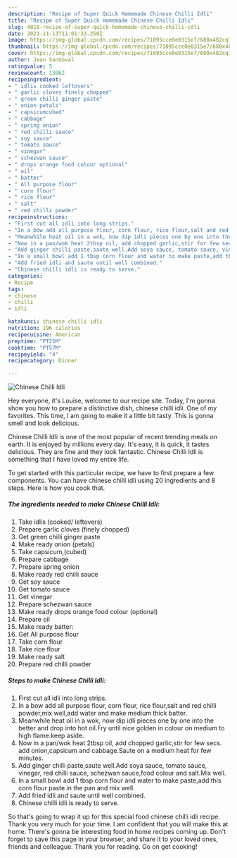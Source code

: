 ```yaml
---
description: "Recipe of Super Quick Homemade Chinese Chilli Idli"
title: "Recipe of Super Quick Homemade Chinese Chilli Idli"
slug: 4018-recipe-of-super-quick-homemade-chinese-chilli-idli
date: 2021-11-13T11:01:33.250Z
image: https://img-global.cpcdn.com/recipes/71095cce0e0315e7/680x482cq70/chinese-chilli-idli-recipe-main-photo.jpg
thumbnail: https://img-global.cpcdn.com/recipes/71095cce0e0315e7/680x482cq70/chinese-chilli-idli-recipe-main-photo.jpg
cover: https://img-global.cpcdn.com/recipes/71095cce0e0315e7/680x482cq70/chinese-chilli-idli-recipe-main-photo.jpg
author: Jean Sandoval
ratingvalue: 5
reviewcount: 13062
recipeingredient:
- " idlis cooked leftovers"
- " garlic cloves finely chopped"
- " green chilli ginger paste"
- " onion petals"
- " capsicumcubed"
- " cabbage"
- " spring onion"
- " red chilli sauce"
- " soy sauce"
- " tomato sauce"
- " vinegar"
- " schezwan sauce"
- " drops orange food colour optional"
- " oil"
- " batter"
- " All purpose flour"
- " corn flour"
- " rice flour"
- " salt"
- " red chilli powder"
recipeinstructions:
- "First cut all idli into long strips."
- "In a bow add all purpose flour, corn flour, rice flour,salt and red chilli powder,mix well,add water and make medium thick batter."
- "Meanwhile heat oil in a wok, now dip idli pieces one by one into the better and drop into hot oil.Fry until nice golden in colour on medium to high flame.keep aside."
- "Now in a pan/wok heat 2tbsp oil, add chopped garlic,stir for few secs. add onion,capsicum and cabbage.Saute on a medium heat for few minutes."
- "Add ginger chilli paste,saute well.Add soya sauce, tomato sauce, vinegar, red chilli sauce, schezwan sauce,food colour and salt.Mix well."
- "In a small bowl add 1 tbsp corn flour and water to make paste,add this corn flour paste in the pan and mix well."
- "Add fried idli and saute until well combined."
- "Chinese chilli idli is ready to serve."
categories:
- Recipe
tags:
- chinese
- chilli
- idli

katakunci: chinese chilli idli 
nutrition: 196 calories
recipecuisine: American
preptime: "PT25M"
cooktime: "PT57M"
recipeyield: "4"
recipecategory: Dinner

---
```



![Chinese Chilli Idli](https://img-global.cpcdn.com/recipes/71095cce0e0315e7/680x482cq70/chinese-chilli-idli-recipe-main-photo.jpg)

Hey everyone, it's Louise, welcome to our recipe site. Today, I'm gonna show you how to prepare a distinctive dish, chinese chilli idli. One of my favorites. This time, I am going to make it a little bit tasty. This is gonna smell and look delicious.

Chinese Chilli Idli is one of the most popular of recent trending meals on earth. It is enjoyed by millions every day. It's easy, it is quick, it tastes delicious. They are fine and they look fantastic. Chinese Chilli Idli is something that I have loved my entire life.




To get started with this particular recipe, we have to first prepare a few components. You can have chinese chilli idli using 20 ingredients and 8 steps. Here is how you cook that.

<!--inarticleads1-->

##### The ingredients needed to make Chinese Chilli Idli:

1. Take  idlis (cooked/ leftovers)
1. Prepare  garlic cloves (finely chopped)
1. Get  green chilli ginger paste
1. Make ready  onion (petals)
1. Take  capsicum,(cubed)
1. Prepare  cabbage
1. Prepare  spring onion
1. Make ready  red chilli sauce
1. Get  soy sauce
1. Get  tomato sauce
1. Get  vinegar
1. Prepare  schezwan sauce
1. Make ready  drops orange food colour (optional)
1. Prepare  oil
1. Make ready  batter:
1. Get  All purpose flour
1. Take  corn flour
1. Take  rice flour
1. Make ready  salt
1. Prepare  red chilli powder




<!--inarticleads2-->

##### Steps to make Chinese Chilli Idli:

1. First cut all idli into long strips.
1. In a bow add all purpose flour, corn flour, rice flour,salt and red chilli powder,mix well,add water and make medium thick batter.
1. Meanwhile heat oil in a wok, now dip idli pieces one by one into the better and drop into hot oil.Fry until nice golden in colour on medium to high flame.keep aside.
1. Now in a pan/wok heat 2tbsp oil, add chopped garlic,stir for few secs. add onion,capsicum and cabbage.Saute on a medium heat for few minutes.
1. Add ginger chilli paste,saute well.Add soya sauce, tomato sauce, vinegar, red chilli sauce, schezwan sauce,food colour and salt.Mix well.
1. In a small bowl add 1 tbsp corn flour and water to make paste,add this corn flour paste in the pan and mix well.
1. Add fried idli and saute until well combined.
1. Chinese chilli idli is ready to serve.




So that's going to wrap it up for this special food chinese chilli idli recipe. Thank you very much for your time. I am confident that you will make this at home. There's gonna be interesting food in home recipes coming up. Don't forget to save this page in your browser, and share it to your loved ones, friends and colleague. Thank you for reading. Go on get cooking!
